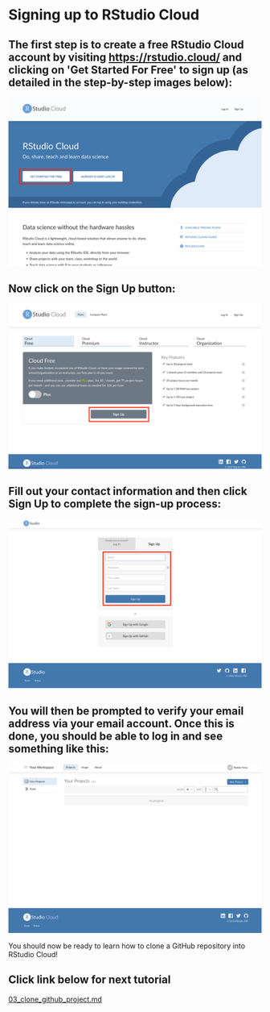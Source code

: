 # Signing up to RStudio Cloud

## The first step is to create a free RStudio Cloud account by visiting https://rstudio.cloud/ and clicking on 'Get Started For Free' to sign up (as detailed in the step-by-step images below):

![](../images/rstudio_cloud_frontpage.png)

## Now click on the Sign Up button:

![](../images/signup_cloud_free.png)

## Fill out your contact information and then click Sign Up to complete the sign-up process:

![](../images/register_details.png)

## You will then be prompted to verify your email address via your email account. Once this is done, you should be able to log in and see something like this:

![](../images/your_projects_first_time.png)

You should now be ready to learn how to clone a GitHub repository into RStudio Cloud!

## Click link below for next tutorial

[03_clone_github_project.md](https://github.com/rmp15/rstudio_cloud_tutorial/blob/main/basics/03_clone_github_project.md)
